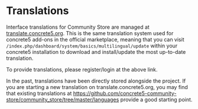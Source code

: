 # Translations

Interface translations for Community Store are managed at [translate.concrete5.org](https://translate.concrete5.org/translate/package/community_store).
This is the same translation system used for concrete5 add-ons in the official marketplace, meaning that you can visit `/index.php/dashboard/system/basics/multilingual/update` within your concrete5 installation to download and install/update the most up-to-date translation. 

To provide translations, please register/login at the above link.

In the past, translations have been directly stored alongside the project. If you are starting a new translation on translate.concrete5.org, you may find that existing translations at https://github.com/concrete5-community-store/community_store/tree/master/languages provide a good starting point.
